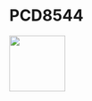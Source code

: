 # PCD8544

<img align="left" width="100" height="100" src="https://github.com/josimarpereiraleite/PCD8544/blob/main/Images/Nokia5110.png">
